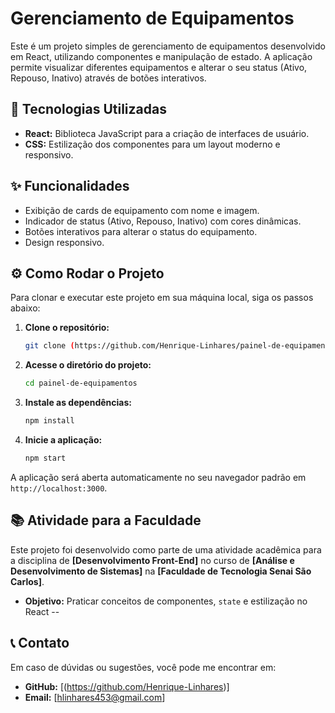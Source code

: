 # Gerenciamento de Equipamentos

Este é um projeto simples de gerenciamento de equipamentos desenvolvido em React, utilizando componentes e manipulação de estado. A aplicação permite visualizar diferentes equipamentos e alterar o seu status (Ativo, Repouso, Inativo) através de botões interativos.

## 🚀 Tecnologias Utilizadas

* **React:** Biblioteca JavaScript para a criação de interfaces de usuário.
* **CSS:** Estilização dos componentes para um layout moderno e responsivo.

## ✨ Funcionalidades

* Exibição de cards de equipamento com nome e imagem.
* Indicador de status (Ativo, Repouso, Inativo) com cores dinâmicas.
* Botões interativos para alterar o status do equipamento.
* Design responsivo.

## ⚙️ Como Rodar o Projeto

Para clonar e executar este projeto em sua máquina local, siga os passos abaixo:

1.  **Clone o repositório:**
    ```bash
    git clone (https://github.com/Henrique-Linhares/painel-de-equipamentos.git))
    ```
2.  **Acesse o diretório do projeto:**
    ```bash
    cd painel-de-equipamentos
    ```
3.  **Instale as dependências:**
    ```bash
    npm install
    ```
4.  **Inicie a aplicação:**
    ```bash
    npm start
    ```

A aplicação será aberta automaticamente no seu navegador padrão em `http://localhost:3000`.

## 📚 Atividade para a Faculdade

Este projeto foi desenvolvido como parte de uma atividade acadêmica para a disciplina de **[Desenvolvimento Front-End]** no curso de **[Análise e Desenvolvimento de Sistemas]** na **[Faculdade de Tecnologia Senai São Carlos]**.

* **Objetivo:** Praticar conceitos de componentes, `state` e estilização no React
--

## 📞 Contato

Em caso de dúvidas ou sugestões, você pode me encontrar em:

* **GitHub:** [(https://github.com/Henrique-Linhares)]
* **Email:** [hlinhares453@gmail.com]
